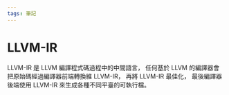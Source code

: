 ```yaml
---
tags: 筆記
---
```


# LLVM-IR

LLVM-IR 是 LLVM 編譯程式碼過程中的中間語言，
任何基於 LLVM 的編譯器會把原始碼經過編譯器前端轉換維 LLVM-IR，
再將 LLVM-IR 最佳化，
最後編譯器後端使用 LLVM-IR 來生成各種不同平臺的可執行檔。  

<!-- 未完成 -->
